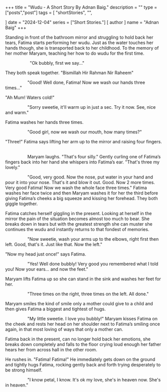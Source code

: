 +++
title = "Wudu - A Short Story By Adnan Baig."
description = ""
type = ["posts","post"]
tags = [
    "shortStories",
    "",
    
]
date = "2024-12-04"
series = ["Short Stories."]
[ author ]
  name = "Adnan Baig"
+++

Standing in front of the bathroom mirror and struggling to hold back her tears, Fatima starts performing her wudu.
Just as the water touches her hands though, she is transported back to her childhood. To the memory of her mother Maryam, teaching her how to do wudu for the first time.

 
                  "Ok bubbly, first we say..."
 

They both speak together. "Bismillah Hir Rahman Nir Raheem"
 

                  "Good! Well done, Fatima! Now we wash our hands three times..."
 

"Ah Mum! Waters cold!"
 

                  "Sorry sweetie, it'll warm up in just a sec. Try it now. See, nice and warm."
 

Fatima washes her hands three times.
 

                  "Good girl, now we wash our mouth, how many times?"
 

"Three!" Fatima says lifting her arm up to the mirror and raising four fingers.
 

                  Maryam laughs. "That's four silly." Gently curling one of Fatima’s fingers back into her hand she whispers into Fatima’s ear. "That's three my lovely."

                  "Good, very good. Now the nose, put water in your hand and pour it into your nose. That's it and blow it out. Good. Now 2 more times. Very good Fatima! Now we wash the whole face three times."
Fatima washes her face twice and then Maryam washes it for her the third before giving Fatima’s cheeks a big squeeze and kissing her forehead. They both giggle together.
 

Fatima catches herself giggling in the present. Looking at herself in the mirror the pain of the situation becomes almost too much to bear. She breaks down in tears but with the greatest strength she can muster she continues the wudu and instantly returns to that fondest of memories.
 

                  "Now sweetie, wash your arms up to the elbows, right first then left. Good, that's it. Just like that. Now the left."
 

"Now my head just once!" says Fatima.
 

                  "Yes! Well done bubbly! Very good you remembered what I told you! Now your ears... and now the feet."
 

Maryam lifts Fatima up so she can stand in the sink and washes her feet for her.
 

                  "Three times on the right, three times on the left. All done."
 

Maryam smiles the kind of smile only a mother could give to a child and then gives Fatima a biggest and tightest of hugs.
 

                  "My little sweetie. I love you bubbly!" Maryam kisses Fatima on the cheek and rests her head on her shoulder next to Fatima’s smiling once again, in that most loving of ways that only a mother can.
 

Fatima back in the present, can no longer hold back her emotions, she breaks down completely and falls to the floor crying loud enough her father hears her from across hall in the other room.
 

He rushes in. "Fatima! Fatima!" He immediately gets down on the ground and tightly hugs Fatima, rocking gently back and forth trying desperately to be strong himself.
 

                  "I know petal, I know. It's ok my love, she's in heaven now. She's in heaven."

